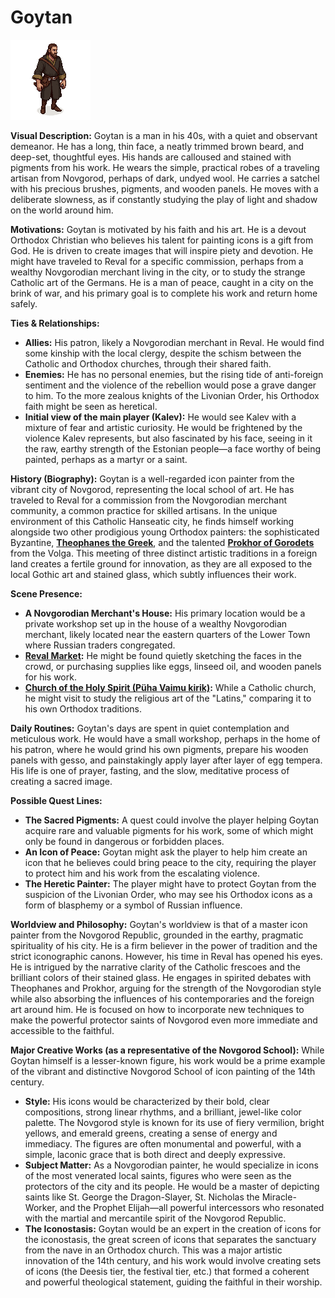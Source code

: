 # Goytan
![alt text](image-5.png)

**Visual Description:**
Goytan is a man in his 40s, with a quiet and observant demeanor. He has a long, thin face, a neatly trimmed brown beard, and deep-set, thoughtful eyes. His hands are calloused and stained with pigments from his work. He wears the simple, practical robes of a traveling artisan from Novgorod, perhaps of dark, undyed wool. He carries a satchel with his precious brushes, pigments, and wooden panels. He moves with a deliberate slowness, as if constantly studying the play of light and shadow on the world around him.

**Motivations:**
Goytan is motivated by his faith and his art. He is a devout Orthodox Christian who believes his talent for painting icons is a gift from God. He is driven to create images that will inspire piety and devotion. He might have traveled to Reval for a specific commission, perhaps from a wealthy Novgorodian merchant living in the city, or to study the strange Catholic art of the Germans. He is a man of peace, caught in a city on the brink of war, and his primary goal is to complete his work and return home safely.

**Ties & Relationships:**
*   **Allies:** His patron, likely a Novgorodian merchant in Reval. He would find some kinship with the local clergy, despite the schism between the Catholic and Orthodox churches, through their shared faith.
*   **Enemies:** He has no personal enemies, but the rising tide of anti-foreign sentiment and the violence of the rebellion would pose a grave danger to him. To the more zealous knights of the Livonian Order, his Orthodox faith might be seen as heretical.
*   **Initial view of the main player (Kalev):** He would see Kalev with a mixture of fear and artistic curiosity. He would be frightened by the violence Kalev represents, but also fascinated by his face, seeing in it the raw, earthy strength of the Estonian people—a face worthy of being painted, perhaps as a martyr or a saint.

**History (Biography):**
Goytan is a well-regarded icon painter from the vibrant city of Novgorod, representing the local school of art. He has traveled to Reval for a commission from the Novgorodian merchant community, a common practice for skilled artisans. In the unique environment of this Catholic Hanseatic city, he finds himself working alongside two other prodigious young Orthodox painters: the sophisticated Byzantine, [**Theophanes the Greek**](theophanes_the_greek.md), and the talented [**Prokhor of Gorodets**](prokhor_of_gorodets.md) from the Volga. This meeting of three distinct artistic traditions in a foreign land creates a fertile ground for innovation, as they are all exposed to the local Gothic art and stained glass, which subtly influences their work.

**Scene Presence:**
*   **A Novgorodian Merchant's House:** His primary location would be a private workshop set up in the house of a wealthy Novgorodian merchant, likely located near the eastern quarters of the Lower Town where Russian traders congregated.
*   **[Reval Market](../../scenes/revel_central_quarter/market_civic_quarter/market.md):** He might be found quietly sketching the faces in the crowd, or purchasing supplies like eggs, linseed oil, and wooden panels for his work.
*   **[Church of the Holy Spirit (Püha Vaimu kirik)](../../scenes/revel_central_quarter/market_civic_quarter/church_of_the_holy_spirit.md):** While a Catholic church, he might visit to study the religious art of the "Latins," comparing it to his own Orthodox traditions.

**Daily Routines:**
Goytan's days are spent in quiet contemplation and meticulous work. He would have a small workshop, perhaps in the home of his patron, where he would grind his own pigments, prepare his wooden panels with gesso, and painstakingly apply layer after layer of egg tempera. His life is one of prayer, fasting, and the slow, meditative process of creating a sacred image.

**Possible Quest Lines:**
*   **The Sacred Pigments:** A quest could involve the player helping Goytan acquire rare and valuable pigments for his work, some of which might only be found in dangerous or forbidden places.
*   **An Icon of Peace:** Goytan might ask the player to help him create an icon that he believes could bring peace to the city, requiring the player to protect him and his work from the escalating violence.
*   **The Heretic Painter:** The player might have to protect Goytan from the suspicion of the Livonian Order, who may see his Orthodox icons as a form of blasphemy or a symbol of Russian influence.

**Worldview and Philosophy:**
Goytan's worldview is that of a master icon painter from the Novgorod Republic, grounded in the earthy, pragmatic spirituality of his city. He is a firm believer in the power of tradition and the strict iconographic canons. However, his time in Reval has opened his eyes. He is intrigued by the narrative clarity of the Catholic frescoes and the brilliant colors of their stained glass. He engages in spirited debates with Theophanes and Prokhor, arguing for the strength of the Novgorodian style while also absorbing the influences of his contemporaries and the foreign art around him. He is focused on how to incorporate new techniques to make the powerful protector saints of Novgorod even more immediate and accessible to the faithful.

**Major Creative Works (as a representative of the Novgorod School):**
While Goytan himself is a lesser-known figure, his work would be a prime example of the vibrant and distinctive Novgorod School of icon painting of the 14th century.
-   **Style:** His icons would be characterized by their bold, clear compositions, strong linear rhythms, and a brilliant, jewel-like color palette. The Novgorod style is known for its use of fiery vermilion, bright yellows, and emerald greens, creating a sense of energy and immediacy. The figures are often monumental and powerful, with a simple, laconic grace that is both direct and deeply expressive.
-   **Subject Matter:** As a Novgorodian painter, he would specialize in icons of the most venerated local saints, figures who were seen as the protectors of the city and its people. He would be a master of depicting saints like St. George the Dragon-Slayer, St. Nicholas the Miracle-Worker, and the Prophet Elijah—all powerful intercessors who resonated with the martial and mercantile spirit of the Novgorod Republic.
-   **The Iconostasis:** Goytan would be an expert in the creation of icons for the iconostasis, the great screen of icons that separates the sanctuary from the nave in an Orthodox church. This was a major artistic innovation of the 14th century, and his work would involve creating sets of icons (the Deesis tier, the festival tier, etc.) that formed a coherent and powerful theological statement, guiding the faithful in their worship.
